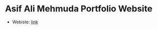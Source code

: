 # Asif Ali Mehmuda Portfolio Website

- Webiste: [link](https://aliasif1.github.io/asif_portfolio/)
